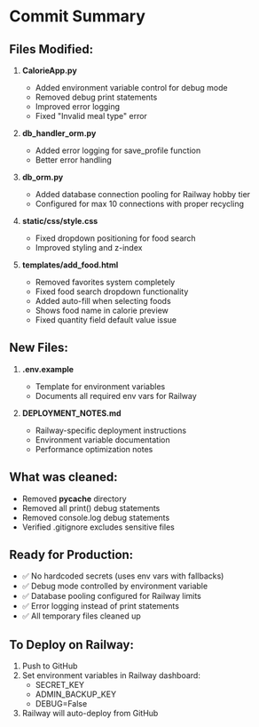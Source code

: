 # Commit Summary

## Files Modified:

1. **CalorieApp.py**
   - Added environment variable control for debug mode
   - Removed debug print statements
   - Improved error logging
   - Fixed "Invalid meal type" error

2. **db_handler_orm.py**
   - Added error logging for save_profile function
   - Better error handling

3. **db_orm.py**
   - Added database connection pooling for Railway hobby tier
   - Configured for max 10 connections with proper recycling

4. **static/css/style.css**
   - Fixed dropdown positioning for food search
   - Improved styling and z-index

5. **templates/add_food.html**
   - Removed favorites system completely
   - Fixed food search dropdown functionality
   - Added auto-fill when selecting foods
   - Shows food name in calorie preview
   - Fixed quantity field default value issue

## New Files:

1. **.env.example**
   - Template for environment variables
   - Documents all required env vars for Railway

2. **DEPLOYMENT_NOTES.md**
   - Railway-specific deployment instructions
   - Environment variable documentation
   - Performance optimization notes

## What was cleaned:
- Removed __pycache__ directory
- Removed all print() debug statements
- Removed console.log debug statements
- Verified .gitignore excludes sensitive files

## Ready for Production:
- ✅ No hardcoded secrets (uses env vars with fallbacks)
- ✅ Debug mode controlled by environment variable
- ✅ Database pooling configured for Railway limits
- ✅ Error logging instead of print statements
- ✅ All temporary files cleaned up

## To Deploy on Railway:
1. Push to GitHub
2. Set environment variables in Railway dashboard:
   - SECRET_KEY
   - ADMIN_BACKUP_KEY
   - DEBUG=False
3. Railway will auto-deploy from GitHub
